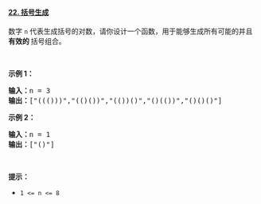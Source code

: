 <div class="description__2b0C"><div data-show-mask="false" class="css-xfm0cl-Container eugt34i0"><h4 data-cypress="QuestionTitle" class="css-10c1h40-Title eugt34i1"><a href="/problems/generate-parentheses/">22. 括号生成</a></h4></div><div class="css-1rngd9y-ZoomWrapper e13l6k8o9"><div class="content__1Y2H"><div class="notranslate"><p>数字 <code>n</code>&nbsp;代表生成括号的对数，请你设计一个函数，用于能够生成所有可能的并且 <strong>有效的 </strong>括号组合。</p>


<p>&nbsp;</p>

<p><strong>示例 1：</strong></p>

<pre><strong>输入：</strong>n = 3
<strong>输出：</strong>["((()))","(()())","(())()","()(())","()()()"]
</pre>

<p><strong>示例 2：</strong></p>

<pre><strong>输入：</strong>n = 1
<strong>输出：</strong>["()"]
</pre>

<p>&nbsp;</p>

<p><strong>提示：</strong></p>

<ul>
	<li><code>1 &lt;= n &lt;= 8</code></li>
</ul>
